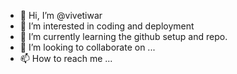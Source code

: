 - 👋 Hi, I’m @vivetiwar
- 👀 I’m interested in coding and deployment
- 🌱 I’m currently learning the github setup and repo.
- 💞️ I’m looking to collaborate on ...
- 📫 How to reach me ...

<!---
vivetiwar/vivetiwar is a ✨ special ✨ repository because its `README.md` (this file) appears on your GitHub profile.
You can click the Preview link to take a look at your changes.
--->

